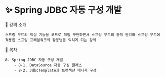 # ✨ Spring JDBC 자동 구성 개발

🏫 강의 소개

```
스프링 부트의 핵심 기능을 코드로 직접 구현하면서 스프링 부트의 동작 원리와 스프링 부트에 적용된 스프링 프레임워크의 활용법을 익히게 되는 강의
```

📁 목차

```
8. Spring JDBC 자동 구성 개발
    - 8-1. DataSource 자동 구성 클래스
    - 8-2. JdbcTemplate과 트랜잭션 매니저 구성
```
